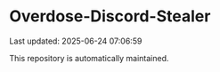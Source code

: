 # Overdose-Discord-Stealer

Last updated: 2025-06-24 07:06:59

This repository is automatically maintained.
